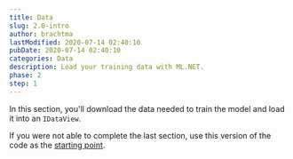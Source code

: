 ```yaml
---
title: Data
slug: 2.0-intro
author: brachtma
lastModified: 2020-07-14 02:40:10
pubDate: 2020-07-14 02:40:10
categories: Data
description: Load your training data with ML.NET.
phase: 2
step: 1
---
```


In this section, you'll download the data needed to train the model and load it into an `IDataView`.

If you were not able to complete the last section, use this version of the code as the [starting point](https://github.com/luisquintanilla/mlnet-workshop-guide/archive/1.0.zip).